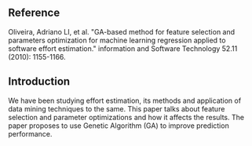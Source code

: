## Reference
Oliveira, Adriano LI, et al. "GA-based method for feature selection and parameters optimization for machine learning regression applied to software effort estimation." information and Software Technology 52.11 (2010): 1155-1166.

## Introduction
We have been studying effort estimation, its methods and application of data mining techniques to the same. This paper talks about feature selection and parameter optimizations and how it affects the results. The paper proposes to use Genetic Algorithm (GA) to improve prediction performance.
